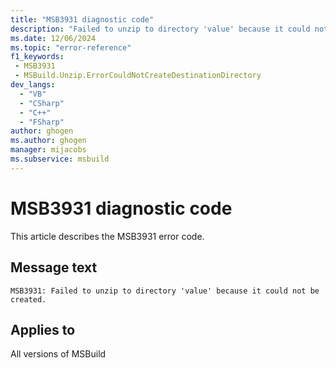 ```yaml
---
title: "MSB3931 diagnostic code"
description: "Failed to unzip to directory 'value' because it could not be created."
ms.date: 12/06/2024
ms.topic: "error-reference"
f1_keywords:
 - MSB3931
 - MSBuild.Unzip.ErrorCouldNotCreateDestinationDirectory
dev_langs:
  - "VB"
  - "CSharp"
  - "C++"
  - "FSharp"
author: ghogen
ms.author: ghogen
manager: mijacobs
ms.subservice: msbuild
---
```


# MSB3931 diagnostic code

<!-- :::ErrorDefinitionDescription::: -->
<!-- :::editable-content name="introDescription"::: -->
This article describes the MSB3931 error code.
<!-- :::editable-content-end::: -->

## Message text

`MSB3931: Failed to unzip to directory 'value' because it could not be created.`

<!-- :::editable-content name="postOutputDescription"::: -->
<!--
{StrBegin="MSB3931: "}
-->
<!-- :::editable-content-end::: -->
<!-- :::ErrorDefinitionDescription-end::: -->

## Applies to

All versions of MSBuild
